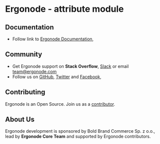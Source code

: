 # Ergonode - attribute module

## Documentation

* Follow link to [Ergonode Documentation][docs],

## Community

* Get Ergonode support on **Stack Overflow**, [Slack][slack] or email team@ergonode.com
* Follow us on [GitHub][github], [Twitter][twitter] and [Facebook][facebook],  

## Contributing

Ergonode is an Open Source. Join us as a [contributor][contribution]. 

## About Us

Ergonode development is sponsored by Bold Brand Commerce Sp. z o.o., lead by **Ergonode Core Team** and supported by Ergonode contributors. 

[docs]: https://docs.ergonode.com
[slack]: https://ergonode-community.slack.com
[twitter]: https://twitter.com/ergonode
[facebook]: https://www.facebook.com/ergonode
[github]: https://github.com/ergonode
[license]: ./LICENSE.txt
[contribution]: http://docs.ergonode.com/#/community/contribution